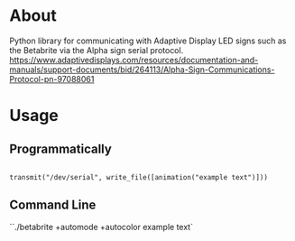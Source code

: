 # About

Python library for communicating with Adaptive Display LED signs such as the
Betabrite via the Alpha sign serial protocol.
https://www.adaptivedisplays.com/resources/documentation-and-manuals/support-documents/bid/264113/Alpha-Sign-Communications-Protocol-pn-97088061

# Usage
## Programmatically
```from betabrite import *

transmit("/dev/serial", write_file([animation("example text")]))
```

## Command Line
``./betabrite +automode +autocolor example text`
